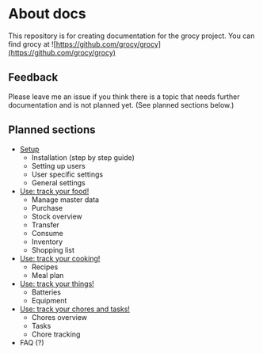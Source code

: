 # About docs

This repository is for creating documentation for the grocy project. You can find grocy at ![https://github.com/grocy/grocy](https://github.com/grocy/grocy)

## Feedback

Please leave me an issue if you think there is a topic that needs further documentation and is not planned yet. (See planned sections below.)  

## Planned sections

- [Setup](setup.md)
  - Installation (step by step guide)
  - Setting up users
  - User specific settings
  - General settings
- [Use: track your food!](food.md)
  - Manage master data
  - Purchase
  - Stock overview
  - Transfer
  - Consume
  - Inventory
  - Shopping list
- [Use: track your cooking!](cooking.md)
  - Recipes
  - Meal plan
- [Use: track your things!](things.md)
  - Batteries
  - Equipment
- [Use: track your chores and tasks!](chores.md)
  - Chores overview
  - Tasks
  - Chore tracking
- FAQ (?)
